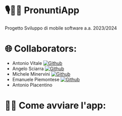 
<html>
<body>
<h1> 🎙️👦🏻 PronuntiApp </h1>
<p>Progetto Sviluppo di mobile software a.a. 2023/2024
</p>

<h1>🌐 Collaborators:</h1>
<ul>
	<li>Antonio Vitale 
 	<a href="https://github.com/vitalelele">
		<img src="https://camo.githubusercontent.com/8fdc8a65f5384d2285b19d3985fa80f21c23634c6de3a0f0d2aff988c96bef9f/68747470733a2f2f696d672e736869656c64732e696f2f62616467652f4769744875622d3130303030303f6c6f676f3d676974687562266c6f676f436f6c6f723d7768697465" alt="Github" data-canonical-src="https://img.shields.io/badge/GitHub-100000?logo=github&amp;logoColor=white" style="max-width: 100%;">
  	</a>
   </li>
   	<li>Angelo Sciarra 
 	<a href="https://github.com/Angelo-Sciarra">
		<img src="https://camo.githubusercontent.com/8fdc8a65f5384d2285b19d3985fa80f21c23634c6de3a0f0d2aff988c96bef9f/68747470733a2f2f696d672e736869656c64732e696f2f62616467652f4769744875622d3130303030303f6c6f676f3d676974687562266c6f676f436f6c6f723d7768697465" alt="Github" data-canonical-src="https://img.shields.io/badge/GitHub-100000?logo=github&amp;logoColor=white" style="max-width: 100%;">
  	</a>
   </li>
	<li>Michele Minervini
 	<a href="https://github.com/MicheleMinervini06">
		<img src="https://camo.githubusercontent.com/8fdc8a65f5384d2285b19d3985fa80f21c23634c6de3a0f0d2aff988c96bef9f/68747470733a2f2f696d672e736869656c64732e696f2f62616467652f4769744875622d3130303030303f6c6f676f3d676974687562266c6f676f436f6c6f723d7768697465" alt="Github" data-canonical-src="https://img.shields.io/badge/GitHub-100000?logo=github&amp;logoColor=white" style="max-width: 100%;">
  	</a>
   </li>
   	<li>Emanuele Piemontese
 	 	<a href="https://github.com/EmanuelePiemontese">
		<img src="https://camo.githubusercontent.com/8fdc8a65f5384d2285b19d3985fa80f21c23634c6de3a0f0d2aff988c96bef9f/68747470733a2f2f696d672e736869656c64732e696f2f62616467652f4769744875622d3130303030303f6c6f676f3d676974687562266c6f676f436f6c6f723d7768697465" alt="Github" data-canonical-src="https://img.shields.io/badge/GitHub-100000?logo=github&amp;logoColor=white" style="max-width: 100%;">
  	</a>
   </li>

  </li>
   	<li>Antonio Placentino</li>
   
</ul>

<h1>👨‍💻 Come avviare l'app:</h1>


</html>
